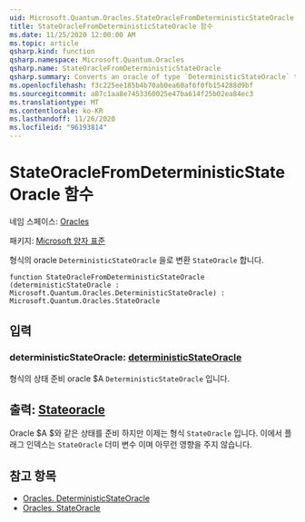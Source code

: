 ```yaml
---
uid: Microsoft.Quantum.Oracles.StateOracleFromDeterministicStateOracle
title: StateOracleFromDeterministicStateOracle 함수
ms.date: 11/25/2020 12:00:00 AM
ms.topic: article
qsharp.kind: function
qsharp.namespace: Microsoft.Quantum.Oracles
qsharp.name: StateOracleFromDeterministicStateOracle
qsharp.summary: Converts an oracle of type `DeterministicStateOracle` to `StateOracle`.
ms.openlocfilehash: f3c225ee185b4b70ab0ea60af6f0fb154288d9bf
ms.sourcegitcommit: a87c1aa8e7453360025e47ba614f25b02ea84ec3
ms.translationtype: MT
ms.contentlocale: ko-KR
ms.lasthandoff: 11/26/2020
ms.locfileid: "96193814"
---
```

# <a name="stateoraclefromdeterministicstateoracle-function"></a>StateOracleFromDeterministicStateOracle 함수

네임 스페이스: [Oracles](xref:Microsoft.Quantum.Oracles)

패키지: [Microsoft 양자 표준](https://nuget.org/packages/Microsoft.Quantum.Standard)


형식의 oracle `DeterministicStateOracle` 을로 변환 `StateOracle` 합니다.

```qsharp
function StateOracleFromDeterministicStateOracle (deterministicStateOracle : Microsoft.Quantum.Oracles.DeterministicStateOracle) : Microsoft.Quantum.Oracles.StateOracle
```


## <a name="input"></a>입력

### <a name="deterministicstateoracle--deterministicstateoracle"></a>deterministicStateOracle: [deterministicStateOracle](xref:Microsoft.Quantum.Oracles.DeterministicStateOracle)

형식의 상태 준비 oracle $A `DeterministicStateOracle` 입니다.



## <a name="output--stateoracle"></a>출력: [Stateoracle](xref:Microsoft.Quantum.Oracles.StateOracle)

Oracle $A $와 같은 상태를 준비 하지만 이제는 형식 `StateOracle` 입니다. 이에서 플래그 인덱스는 `StateOracle` 더미 변수 이며 아무런 영향을 주지 않습니다.

## <a name="see-also"></a>참고 항목

- [Oracles. DeterministicStateOracle](xref:Microsoft.Quantum.Oracles.DeterministicStateOracle)
- [Oracles. StateOracle](xref:Microsoft.Quantum.Oracles.StateOracle)
